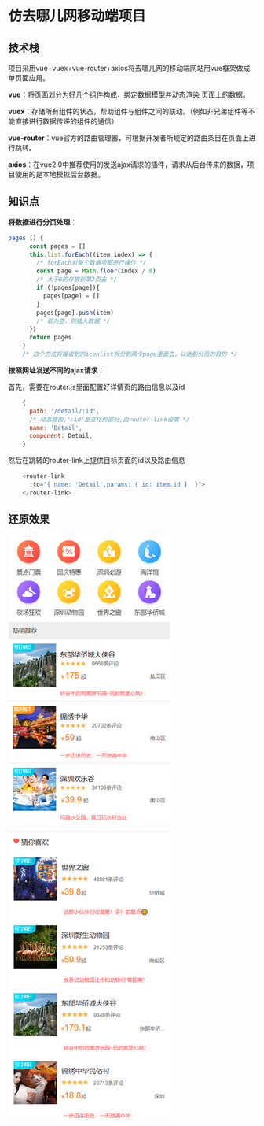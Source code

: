 # 仿去哪儿网移动端项目

## 技术栈

 项目采用vue+vuex+vue-router+axios将去哪儿网的移动端网站用vue框架做成单页面应用。

**vue**：将页面划分为好几个组件构成，绑定数据模型并动态渲染
页面上的数据。

**vuex**：存储所有组件的状态，帮助组件与组件之间的联动。（例如非兄弟组件等不能直接进行数据传递的组件的通信）

**vue-router**：vue官方的路由管理器，可根据开发者所规定的路由条目在页面上进行跳转。

**axios**：在vue2.0中推荐使用的发送ajax请求的插件，请求从后台传来的数据，项目使用的是本地模拟后台数据。

## 知识点

**将数据进行分页处理**：

``` javascript
pages () {
      const pages = []
      this.list.forEach((item,index) => {
        /* forEach对每个数据项都进行操作 */
        const page = Math.floor(index / 8)
        /* 大于8的存放到第2页去 */
        if (!pages[page]){
          pages[page] = []
        }
        pages[page].push(item)
        /* 若为空，则插入数据 */
      })
      return pages
    }
    /* 这个方法将接收到的iconlist拆分到两个page里面去，以达到分页的目的 */
```

**按照网址发送不同的ajax请求**：

首先，需要在router.js里面配置好详情页的路由信息以及id

``` javascript
    {
      path: '/detail/:id',
      /* 动态路由,":id"是变化的部分,由router-link设置 */
      name: 'Detail',
      component: Detail,
    }
```

然后在跳转的router-link上提供目标页面的id以及路由信息

``` javascript
    <router-link
      :to="{ name: 'Detail',params: { id: item.id }  }">
    </router-link>
```

## 还原效果

![项目图](static/githubPic/1.1.png)

![官网图](static/githubPic/1.2.png)
